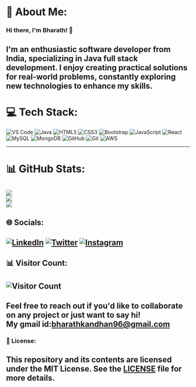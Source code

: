 
# 💫 About Me:
### Hi there, I'm Bharath! 👋

I'm an enthusiastic software developer from India, specializing in Java full stack development. I enjoy creating practical solutions for real-world problems, constantly exploring new technologies to enhance my skills.
---
# 💻 Tech Stack:
![VS Code](https://img.shields.io/badge/VS%20Code-0078d7.svg?style=for-the-badge&logo=visual-studio-code&logoColor=white)
![Java](https://img.shields.io/badge/java-%23ED8B00.svg?style=for-the-badge&logo=openjdk&logoColor=white)
![HTML5](https://img.shields.io/badge/html5-%23E34F26.svg?style=for-the-badge&logo=html5&logoColor=white) 
![CSS3](https://img.shields.io/badge/css3-%231572B6.svg?style=for-the-badge&logo=css3&logoColor=white)
![Bootstrap](https://img.shields.io/badge/bootstrap-%238511FA.svg?style=for-the-badge&logo=bootstrap&logoColor=white)
![JavaScript](https://img.shields.io/badge/javascript-%23323330.svg?style=for-the-badge&logo=javascript&logoColor=%23F7DF1E) 
![React](https://img.shields.io/badge/react-%2320232a.svg?style=for-the-badge&logo=react&logoColor=%2361DAFB) 
![MySQL](https://img.shields.io/badge/mysql-4479A1.svg?style=for-the-badge&logo=mysql&logoColor=white)
![MongoDB](https://img.shields.io/badge/MongoDB-%234ea94b.svg?style=for-the-badge&logo=mongodb&logoColor=white) 
![GitHub](https://img.shields.io/badge/github-%23121011.svg?style=for-the-badge&logo=github&logoColor=white) 
![Git](https://img.shields.io/badge/git-%23F05033.svg?style=for-the-badge&logo=git&logoColor=white) 
![AWS](https://img.shields.io/badge/AWS-%23FF9900.svg?style=for-the-badge&logo=amazon-aws&logoColor=white)

---
# 📊 GitHub Stats:
![](https://github-readme-stats.vercel.app/api?username=Bharath0063&theme=dark&hide_border=false&include_all_commits=true&count_private=false)<br/>
![](https://github-readme-streak-stats.herokuapp.com/?user=Bharath0063&theme=dark&hide_border=false)<br/>
![](https://github-readme-stats.vercel.app/api/top-langs/?username=Bharath0063&theme=dark&hide_border=false&include_all_commits=true&count_private=false&layout=compact)
---
## 🌐 Socials:

[![LinkedIn](https://img.shields.io/badge/-LinkedIn-0A66C2?style=flat&logo=linkedin&logoColor=white)](https://www.linkedin.com/in/bharathkumar-k-51a08224a)
[![Twitter](https://img.shields.io/badge/-Twitter-1DA1F2?style=flat&logo=twitter&logoColor=white)](https://x.com/bharathkum48994?t=izLXyPbQPODwscfJZCNQZg&s=09)
[![Instagram](https://img.shields.io/badge/-Instagram-E4405F?style=flat&logo=instagram&logoColor=white)](https://www.instagram.com/its_bharath__07?igsh=MWdsZml2NXJkMHlzZw==)
---
## 📊 Visitor Count:
![Visitor Count](https://komarev.com/ghpvc/?username=Bharath&color=blueviolet&style=flat)
---
  Feel free to reach out if you'd like to collaborate on any project or just want to say hi!<br/>
  My gmail id:bharathkandhan96@gmail.com
---
### 📝 License:
This repository and its contents are licensed under the MIT License. See the [LICENSE](LICENSE) file for more details.
---
